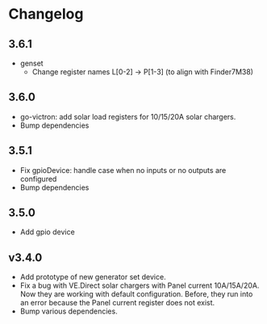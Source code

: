 # Changelog

## 3.6.1
* genset
  * Change register names L[0-2] -> P[1-3] (to align with Finder7M38)

## 3.6.0
* go-victron: add solar load registers for 10/15/20A solar chargers.
* Bump dependencies

## 3.5.1
* Fix gpioDevice: handle case when no inputs or no outputs are configured
* Bump dependencies

## 3.5.0
* Add gpio device

## v3.4.0
* Add prototype of new generator set device.
* Fix a bug with VE.Direct solar chargers with Panel current 10A/15A/20A. Now they are working with default configuration.
  Before, they run into an error because the Panel current register does not exist.
* Bump various dependencies.
